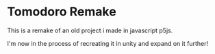 # Tomodoro Remake

This is a remake of an old project i made in javascript p5js. 

I'm now in the process of recreating it in unity and expand on it further!

